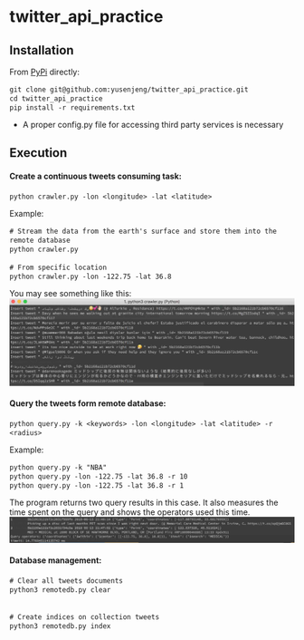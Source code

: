 # twitter_api_practice

## Installation
From [PyPi](https://pypi.python.org/pypi/kubernetes/) directly:
```
git clone git@github.com:yusenjeng/twitter_api_practice.git
cd twitter_api_practice
pip install -r requirements.txt
```

* A proper config.py file for accessing third party services is necessary

## Execution

#### Create a continuous tweets consuming task:
```
python crawler.py -lon <longitude> -lat <latitude>
```

Example:
```
# Stream the data from the earth's surface and store them into the remote database
python crawler.py

# From specific location
python crawler.py -lon -122.75 -lat 36.8
```
You may see something like this:
![Insertion](reference/1.insertion.jpg "Insertion")

#### Query the tweets form remote database:
```
python query.py -k <keywords> -lon <longitude> -lat <latitude> -r <radius>
```

Example:
```
python query.py -k "NBA"
python query.py -lon -122.75 -lat 36.8 -r 10
python query.py -lon -122.75 -lat 36.8 -r 1
```
The program returns two query results in this case. It also measures the time spent on the query and shows the operators used this time.
![Query](reference/2.query.jpg "Query")


#### Database management:
```
# Clear all tweets documents
python3 remotedb.py clear


# Create indices on collection tweets
python3 remotedb.py index
```



